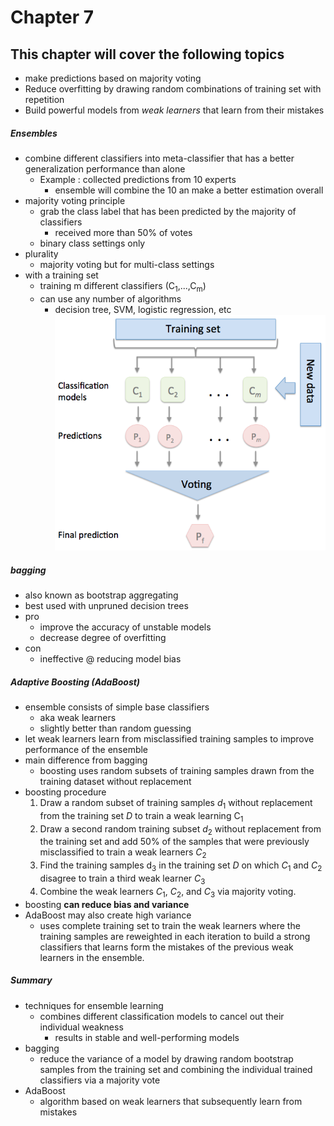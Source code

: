 # Chapter 7
## This chapter will cover the following topics

* make predictions based on majority voting
* Reduce overfitting by drawing random combinations of training set with repetition
* Build powerful models from *weak learners* that learn from their mistakes

##### Ensembles
* combine different classifiers into meta-classifier that has a better generalization performance than alone
  - Example : collected predictions from 10 experts
    - ensemble will combine the 10 an make a better estimation overall
* majority voting principle
  - grab the class label that has been predicted by the majority of classifiers
    - received more than 50% of votes
  - binary class settings only
* plurality
  - majority voting but for multi-class settings
* with a training set
  - training m different classifiers (C<sub>1</sub>,...,C<sub>m</sub>)
  - can use any number of algorithms
    - decision tree, SVM, logistic regression, etc
![ensenble](./images/ensemble.png)

##### bagging
* also known as bootstrap aggregating
* best used with unpruned decision trees
* pro
  - improve the accuracy of unstable models
  - decrease degree of overfitting
* con
  - ineffective @ reducing model bias

##### Adaptive Boosting (AdaBoost)
* ensemble consists of simple base classifiers
  - aka weak learners
  - slightly better than random guessing
* let weak learners learn from misclassified training samples to improve performance of the ensemble
* main difference from bagging
  - boosting uses random subsets of training samples drawn from the training dataset without replacement
* boosting procedure
  1. Draw a random subset of training samples *d*<sub>1</sub> without replacement from the training set *D* to train a weak learning C<sub>1</sub>
  2. Draw a second random training subset *d*<sub>2</sub> without replacement from the training set and add 50% of the samples that were previously misclassified to train a weak learners *C*<sub>2</sub>
  3. Find the training samples d<sub>3</sub> in the training set *D* on which *C*<sub>1</sub> and *C*<sub>2</sub> disagree to train a third weak learner *C*<sub>3</sub>
  4. Combine the weak learners *C*<sub>1</sub>, *C*<sub>2</sub>, and *C*<sub>3</sub> via majority voting.
* boosting **can reduce bias and variance**
* AdaBoost may also create high variance
  - uses complete training set to train the weak learners where the training samples are reweighted in each iteration to build a strong classifiers that learns form the mistakes of the previous weak learners in the ensemble.

##### Summary
* techniques for ensemble learning
  - combines different classification models to cancel out their individual weakness
    - results in stable and well-performing models
* bagging
  - reduce the variance of a model by drawing random bootstrap samples from the training set and combining the individual trained classifiers via a majority vote
* AdaBoost
  - algorithm based on weak learners that subsequently learn from mistakes
